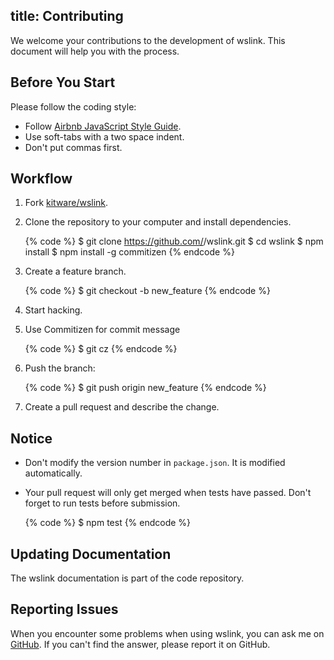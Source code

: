 title: Contributing
---

We welcome your contributions to the development of wslink. This document will help you with the process.

## Before You Start

Please follow the coding style:

- Follow [Airbnb JavaScript Style Guide](https://github.com/airbnb/javascript).
- Use soft-tabs with a two space indent.
- Don't put commas first.

## Workflow

1. Fork [kitware/wslink](https://github.com/kitware/wslink).
2. Clone the repository to your computer and install dependencies.

    {% code %}
    $ git clone https://github.com/<username>/wslink.git
    $ cd wslink
    $ npm install
    $ npm install -g commitizen
    {% endcode %}

3. Create a feature branch.

    {% code %}
    $ git checkout -b new_feature
    {% endcode %}

4. Start hacking.
5. Use Commitizen for commit message

    {% code %}
    $ git cz
    {% endcode %}

6. Push the branch:

    {% code %}
    $ git push origin new_feature
    {% endcode %}

6. Create a pull request and describe the change.

## Notice

- Don't modify the version number in `package.json`. It is modified automatically.
- Your pull request will only get merged when tests have passed. Don't forget to run tests before submission.

    {% code %}
    $ npm test
    {% endcode %}

## Updating Documentation

The wslink documentation is part of the code repository.

## Reporting Issues

When you encounter some problems when using wslink, you can ask me on [GitHub](https://github.com/kitware/wslink/issues). If you can't find the answer, please report it on GitHub.
